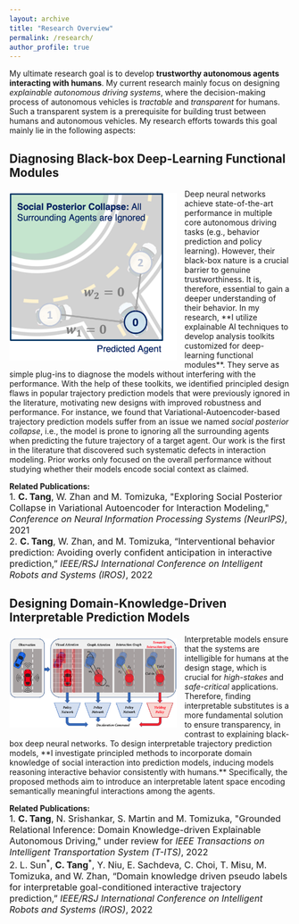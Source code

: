 ```yaml
---
layout: archive
title: "Research Overview"
permalink: /research/
author_profile: true
---
```


My ultimate research goal is to develop **trustworthy autonomous agents interacting with humans**. My current research mainly focus on designing <em> explainable autonomous driving systems</em>, where the decision-making process of autonomous vehicles is <em>tractable</em> and <em>transparent</em> for humans. Such a transparent system is a prerequisite for building trust between humans and autonomous vehicles. My research efforts towards this goal mainly lie in the following aspects:

## Diagnosing Black-box Deep-Learning Functional Modules
<img src="/images/nips.png" width="300" style="float: left; margin-right: 1em; margin-top: 0.5em; margin-bottom: 0.8em">
Deep neural networks achieve state-of-the-art performance in multiple core autonomous driving tasks (e.g., behavior prediction and policy learning). However, their black-box nature is a crucial barrier to genuine trustworthiness. It is, therefore, essential to gain a deeper understanding of their behavior. In my research, **I utilize explainable AI techniques to develop analysis toolkits customized for deep-learning functional modules**. They serve as simple plug-ins to diagnose the models without interfering with the performance. With the help of these toolkits, we identified principled design flaws in popular trajectory prediction models that were previously ignored in the literature, motivating new designs with improved robustness and performance. For instance, we found that Variational-Autoencoder-based trajectory prediction models suffer from an issue we named <em>social posterior collapse</em>, i.e., the model is prone to ignoring all the surrounding agents when predicting the future trajectory of a target agent. Our work is the first in the literature that discovered such systematic defects in interaction modeling. Prior works only focused on the overall performance without studying whether their models encode social context as claimed. <br/>

<p><b>Related Publications:</b><br>
<font size=3> 1. <b>C. Tang</b>, W. Zhan and M. Tomizuka, "Exploring Social Posterior Collapse in Variational Autoencoder for Interaction Modeling," <em>Conference on Neural Information Processing Systems (NeurIPS)</em>, 2021</font><br>
<font size=3> 2. <b>C. Tang</b>, W. Zhan, and M. Tomizuka, “Interventional behavior prediction: Avoiding overly confident anticipation in interactive prediction,” <em>IEEE/RSJ International Conference on Intelligent Robots and Systems (IROS)</em>, 2022</font></p>

## Designing Domain-Knowledge-Driven Interpretable Prediction Models
<img src="/images/gri.png" width="300" style="float: left; margin-right: 1em; margin-top: 0.5em; margin-bottom: 0.8em">
Interpretable models ensure that the systems are intelligible for humans at the design stage, which is crucial for <em>high-stakes</em> and <em>safe-critical</em> applications. Therefore, finding interpretable substitutes is a more fundamental solution to ensure transparency, in contrast to explaining black-box deep neural networks. To design interpretable trajectory prediction models, **I investigate principled methods to incorporate domain knowledge of social interaction into prediction models, inducing models reasoning interactive behavior consistently with humans.** Specifically, the proposed methods aim to introduce an interpretable latent space encoding semantically meaningful interactions among the agents. <br/>

<p><b>Related Publications:</b><br>
<font size=3> 1. <b>C. Tang</b>, N. Srishankar, S. Martin and M. Tomizuka, "Grounded Relational Inference: Domain Knowledge-driven Explainable Autonomous Driving," under review for <em>IEEE Transactions on Intelligent Transportation System (T-ITS)</em>, 2022</font><br>
<font size=3> 2. L. Sun<sup>*</sup>, <b>C. Tang</b><sup>*</sup>, Y. Niu, E. Sachdeva, C. Choi, T. Misu, M. Tomizuka, and W. Zhan, “Domain knowledge driven pseudo labels for interpretable goal-conditioned interactive trajectory prediction,” <em>IEEE/RSJ International Conference on Intelligent Robots and Systems (IROS)</em>, 2022</font><br>

